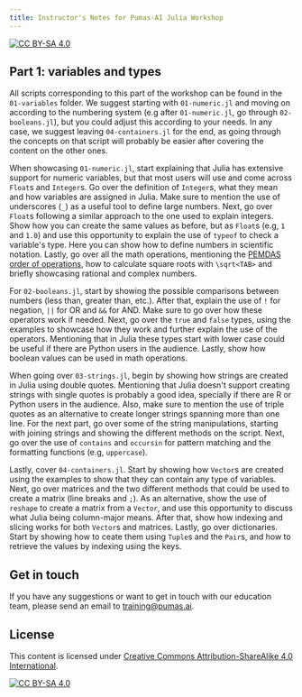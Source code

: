 ```yaml
---
title: Instructor's Notes for Pumas-AI Julia Workshop 
---
```


[![CC BY-SA 4.0](https://img.shields.io/badge/License-CC%20BY--SA%204.0-lightgrey.svg)](http://creativecommons.org/licenses/by-sa/4.0/)

## Part 1: variables and types

All scripts corresponding to this part of the workshop can be found in the `01-variables` folder. We suggest starting
with `01-numeric.jl` and moving on according to the numbering system (e.g after `01-numeric.jl`, go through `02-booleans.jl`),
but you could adjust this according to your needs. In any case, we suggest leaving `04-containers.jl` for the end, as going
through the concepts on that script will probably be easier after covering the content on the other ones.

When showcasing `01-numeric.jl`, start explaining that Julia has extensive support for numeric variables, but that
most users will use and come across `Float`s and `Integer`s. Go over the definition of `Integer`s, what they mean
and how variables are assigned in Julia. Make sure to mention the use of underscores (`_`) as a useful tool to define 
large numbers. Next, go over `Float`s following a similar approach to the one used to explain integers. Show 
how you can create the same values as before, but as `Float`s (e.g, `1` and `1.0`) and use this opportunity to explain 
the use of `typeof` to check a variable's type. Here you can show how to define numbers in scientific notation. Lastly, 
go over all the math operations, mentioning the [PEMDAS order of operations](https://en.wikipedia.org/wiki/Order_of_operations),
how to calculate square roots with `\sqrt<TAB>` and briefly showcasing rational and complex numbers.

For `02-booleans.jl`, start by showing the possible comparisons between numbers (less than, greater than, etc.). After that,
explain the use of `!` for negation, `||` for OR and `&&` for AND. Make sure to go over how these operators work if needed.
Next, go over the `true` and `false` types, using the examples to showcase how they work and further explain the use of the 
operators. Mentioning that in Julia these types start with lower case could be useful if there are Python users in the
audience. Lastly, show how boolean values can be used in math operations.

When going over `03-strings.jl`, begin by showing how strings are created in Julia using double quotes. Mentioning that Julia
doesn't support creating strings with single quotes is probably a good idea, specially if there are R or Python users in the 
audience. Also, make sure to mention the use of triple quotes as an alternative to create longer strings spanning more than one
line. For the next part, go over some of the string manipulations, starting with joining strings and showing the different methods
on the script. Next, go over the use of `contains` and `occursin` for pattern matching and the formatting functions (e.g, `uppercase`).

Lastly, cover `04-containers.jl`. Start by showing how `Vector`s are created using the examples to show that they can contain any type
of variables. Next, go over matrices and the two different methods that could be used to create a matrix (line breaks and `;`). As an
alternative, show the use of `reshape` to create a matrix from a `Vector`, and use this opportunity to discuss what Julia being column-major
means. After that, show how indexing and slicing works for both `Vector`s and matrices. Lastly, go over dictionaries. Start by showing how to
ceate them using `Tuple`s and the `Pair`s, and how to retrieve the values by indexing using the keys.

## Get in touch

If you have any suggestions or want to get in touch with our education team,
please send an email to <training@pumas.ai>.

## License

This content is licensed under [Creative Commons Attribution-ShareAlike 4.0 International](http://creativecommons.org/licenses/by-sa/4.0/).

[![CC BY-SA 4.0](https://licensebuttons.net/l/by-sa/4.0/88x31.png)](http://creativecommons.org/licenses/by-sa/4.0/)
